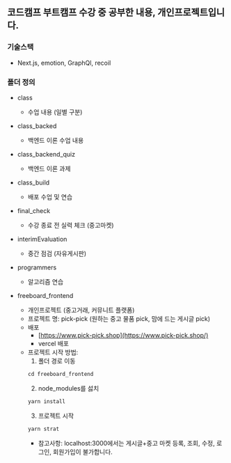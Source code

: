 ## 코드캠프 부트캠프 수강 중 공부한 내용, 개인프로젝트입니다.

### 기술스택

- Next.js, emotion, GraphQl, recoil

### 폴더 정의

- class

  - 수업 내용 (일별 구분)

- class_backed

  - 백엔드 이론 수업 내용

- class_backend_quiz

  - 백엔드 이론 과제

- class_build

  - 배포 수업 및 연습

- final_check

  - 수강 종료 전 실력 체크 (중고마켓)

- interimEvaluation

  - 중간 점검 (자유게시판)

- programmers

  - 알고리즘 연습

- freeboard_frontend
  - 개인프로젝트 (중고거래, 커뮤니트 플랫폼)
  - 프로젝트 명: pick-pick (원하는 중고 물품 pick, 맘에 드는 게시글 pick)
  - 배포
    - [https://www.pick-pick.shop](https://www.pick-pick.shop/)
    - vercel 배포
  - 프로젝트 시작 방법:
    1. 폴더 경로 이동
    ```javascript
    cd freeboard_frontend
    ```
    2. node_modules를 섫치
    ```javascript
    yarn install
    ```
    3. 프로젝트 시작
    ```javascript
    yarn strat
    ```
    - 참고사항: localhost:3000에서는 게시글+중고 마켓 등록, 조회, 수정, 로그인, 회원가입이 불가합니다.
